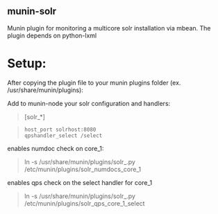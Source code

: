 munin-solr
-------------

Munin plugin for monitoring a multicore solr installation via mbean.
The plugin depends on python-lxml

Setup:
===

After copying the plugin file to your munin plugins folder (ex. /usr/share/munin/plugins):

Add to munin-node your solr configuration and handlers:
> [solr_*]

>     host_port solrhost:8080 
>     qpshandler_select /select


enables numdoc check on core_1:
> ln -s /usr/share/munin/plugins/solr_.py /etc/munin/plugins/solr_numdocs_core_1


enables qps check on the select handler for core_1
> ln -s /usr/share/munin/plugins/solr_.py /etc/munin/plugins/solr_qps_core_1_select


